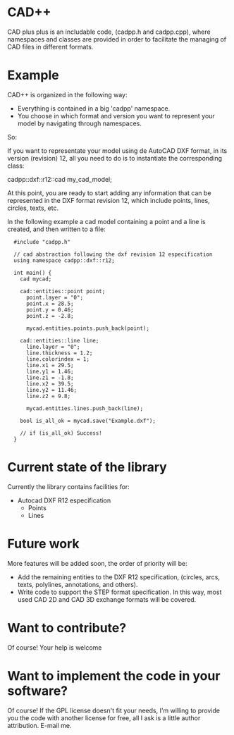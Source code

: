 # CAD++
CAD plus plus is an includable code, (cadpp.h and cadpp.cpp), where namespaces and classes are provided in order to facilitate the managing of CAD files in different formats.

# Example
CAD++ is organized in the following way:
- Everything is contained in a big 'cadpp' namespace.
- You choose in which format and version you want to represent your model by navigating through namespaces.

So:

If you want to representate your model using de AutoCAD DXF format, in its version (revision) 12, all you need to do is to instantiate the corresponding class:

  cadpp::dxf::r12::cad my_cad_model;

At this point, you are ready to start adding any information that can be represented in the DXF format revision 12, which include points, lines, circles, texts, etc.

In the following example a cad model containing a point and a line is created, and then written to a file:

      #include "cadpp.h"

      // cad abstraction following the dxf revision 12 especification
      using namespace cadpp::dxf::r12;

      int main() {
        cad mycad;

        cad::entities::point point;
          point.layer = "0";
          point.x = 28.5;
          point.y = 0.46;
          point.z = -2.8;

          mycad.entities.points.push_back(point);

        cad::entities::line line;
          line.layer = "0";
          line.thickness = 1.2;
          line.colorindex = 1;
          line.x1 = 29.5;
          line.y1 = 1.46;
          line.z1 = -1.8;
          line.x2 = 39.5;
          line.y2 = 11.46;
          line.z2 = 9.8;

          mycad.entities.lines.push_back(line);

        bool is_all_ok = mycad.save("Example.dxf");

        // if (is_all_ok) Success!
      }
      
# Current state of the library
Currently the library contains facilities for:
- Autocad DXF R12 especification
  - Points
  - Lines
  
# Future work
More features will be added soon, the order of priority will be:
   - Add the remaining entities to the DXF R12 specification, (circles, arcs, texts, polylines, annotations, and others).
   - Write code to support the STEP format specification.
In this way, most used CAD 2D and CAD 3D exchange formats will be covered.

# Want to contribute?
Of course! Your help is welcome

# Want to implement the code in your software?
Of course! If the GPL license doesn't fit your needs, I'm willing to provide you the code with another license for free, all I ask is a little author attribution. E-mail me.
